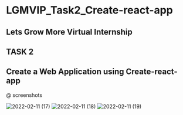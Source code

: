 # LGMVIP_Task2_Create-react-app

## Lets Grow More Virtual Internship

## TASK 2

## Create a Web Application using Create-react-app

@ screenshots


![2022-02-11 (17)](https://user-images.githubusercontent.com/71519354/153554653-dd8cae87-3abb-4afe-b83b-b26a722d7f20.png)
![2022-02-11 (18)](https://user-images.githubusercontent.com/71519354/153554667-fb7655e0-5e10-40a0-a76a-cb3653a3b9c6.png)
![2022-02-11 (19)](https://user-images.githubusercontent.com/71519354/153554675-c20a1449-1ccd-49dd-ba44-18f1f5c38cd7.png)
